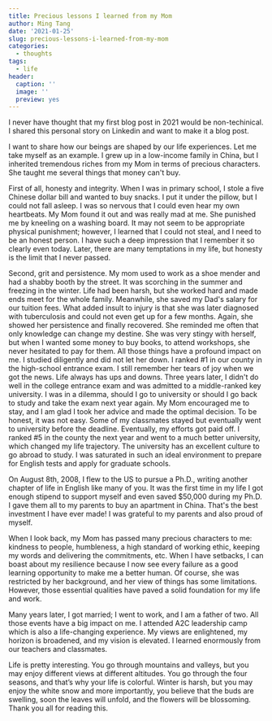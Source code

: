 ```yaml
---
title: Precious lessons I learned from my Mom
author: Ming Tang
date: '2021-01-25'
slug: precious-lessons-i-learned-from-my-mom
categories:
  - thoughts
tags:
  - life
header:
  caption: ''
  image: ''
  preview: yes
---
```


I never have thought that my first blog post in 2021 would be non-techinical. I shared this personal story on Linkedin and want to make it a blog post.

I want to share how our beings are shaped by our life experiences. Let me take myself as an example. I grew up in a low-income family in China, but I inherited tremendous riches from my Mom in terms of precious characters. She taught me several things that money can't buy.
 
First of all, honesty and integrity. When I was in primary school, I stole a five Chinese dollar bill and wanted to buy snacks. I put it under the pillow, but I could not fall asleep. I was so nervous that I could even hear my own heartbeats. My Mom found it out and was really mad at me. She punished me by kneeling on a washing board. It may not seem to be appropriate physical punishment; however, I learned that I could not steal, and I need to be an honest person. I have such a deep impression that I remember it so clearly even today. Later, there are many temptations in my life, but honesty is the limit that I never passed.
 
Second, grit and persistence. My mom used to work as a shoe mender and had a shabby booth by the street. It was scorching in the summer and freezing in the winter. Life had been harsh, but she worked hard and made ends meet for the whole family. Meanwhile, she saved my Dad's salary for our tuition fees. What added insult to injury is that she was later diagnosed with tuberculosis and could not even get up for a few months. Again, she showed her persistence and finally recovered. She reminded me often that only knowledge can change my destine. She was very stingy with herself, but when I wanted some money to buy books, to attend workshops, she never hesitated to pay for them. All those things have a profound impact on me. I studied diligently and did not let her down. I ranked #1 in our county in the high-school entrance exam. I still remember her tears of joy when we got the news. Life always has ups and downs. Three years later, I didn't do well in the college entrance exam and was admitted to a middle-ranked key university. I was in a dilemma, should I go to university or should I go back to study and take the exam next year again. My Mom encouraged me to stay, and I am glad I took her advice and made the optimal decision. To be honest, it was not easy. Some of my classmates stayed but eventually went to university before the deadline. Eventually, my efforts got paid off. I ranked #5 in the county the next year and went to a much better university, which changed my life trajectory. The university has an excellent culture to go abroad to study. I was saturated in such an ideal environment to prepare for English tests and apply for graduate schools. 
 
On August 8th, 2008, I flew to the US to pursue a Ph.D., writing another chapter of life in English like many of you. It was the first time in my life I got enough stipend to support myself and even saved $50,000 during my Ph.D. I gave them all to my parents to buy an apartment in China. That's the best investment I have ever made! I was grateful to my parents and also proud of myself.
 
When I look back, my Mom has passed many precious characters to me: kindness to people, humbleness, a high standard of working ethic, keeping my words and delivering the commitments, etc. When I have setbacks, I can boast about my resilience because I now see every failure as a good learning opportunity to make me a better human. Of course, she was restricted by her background, and her view of things has some limitations. However, those essential qualities have paved a solid foundation for my life and work.
 
Many years later, I got married; I went to work, and I am a father of two. All those events have a big impact on me. I attended A2C leadership camp which is also a life-changing experience. My views are enlightened, my horizon is broadened, and my vision is elevated. I learned enormously from our teachers and classmates.
 
Life is pretty interesting. You go through mountains and valleys, but you may enjoy different views at different altitudes. You go through the four seasons, and that’s why your life is colorful. Winter is harsh, but you may enjoy the white snow and more importantly, you believe that the buds are swelling, soon the leaves will unfold, and the flowers will be blossoming. Thank you all for reading this. 


